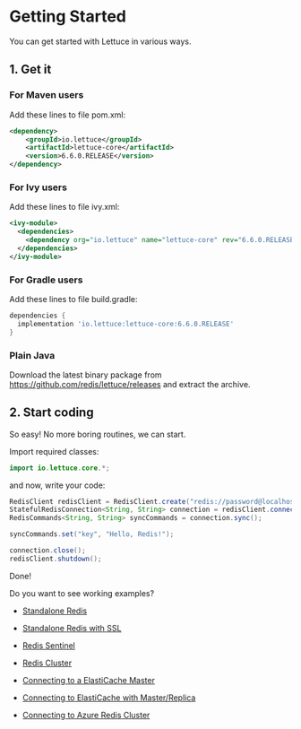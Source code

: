 # Getting Started

You can get started with Lettuce in various ways.

## 1. Get it

### For Maven users

Add these lines to file pom.xml:

``` xml
<dependency>
    <groupId>io.lettuce</groupId>
    <artifactId>lettuce-core</artifactId>
    <version>6.6.0.RELEASE</version>
</dependency>
```

### For Ivy users

Add these lines to file ivy.xml:

``` xml
<ivy-module>
  <dependencies>
    <dependency org="io.lettuce" name="lettuce-core" rev="6.6.0.RELEASE"/>
  </dependencies>
</ivy-module>
```

### For Gradle users

Add these lines to file build.gradle:

``` groovy
dependencies {
  implementation 'io.lettuce:lettuce-core:6.6.0.RELEASE'
}
```

### Plain Java

Download the latest binary package from
<https://github.com/redis/lettuce/releases> and extract the
archive.

## 2. Start coding

So easy! No more boring routines, we can start.

Import required classes:

``` java
import io.lettuce.core.*;
```

and now, write your code:

``` java
RedisClient redisClient = RedisClient.create("redis://password@localhost:6379/0");
StatefulRedisConnection<String, String> connection = redisClient.connect();
RedisCommands<String, String> syncCommands = connection.sync();

syncCommands.set("key", "Hello, Redis!");

connection.close();
redisClient.shutdown();
```

Done!

Do you want to see working examples?

- [Standalone Redis](https://github.com/redis/lettuce/blob/main/src/test/java/io/lettuce/examples/ConnectToRedis.java)

- [Standalone Redis with SSL](https://github.com/redis/lettuce/blob/main/src/test/java/io/lettuce/examples/ConnectToRedisSSL.java)

- [Redis Sentinel](https://github.com/redis/lettuce/blob/main/src/test/java/io/lettuce/examples/ConnectToRedisUsingRedisSentinel.java)

- [Redis Cluster](https://github.com/redis/lettuce/blob/main/src/test/java/io/lettuce/examples/ConnectToRedisCluster.java)

- [Connecting to a ElastiCache Master](https://github.com/redis/lettuce/blob/main/src/test/java/io/lettuce/examples/ConnectToElastiCacheMaster.java)

- [Connecting to ElastiCache with Master/Replica](https://github.com/redis/lettuce/blob/main/src/test/java/io/lettuce/examples/ConnectToMasterSlaveUsingElastiCacheCluster.java)

- [Connecting to Azure Redis Cluster](https://github.com/redis/lettuce/blob/main/src/test/java/io/lettuce/examples/ConnectToRedisClusterSSL.java)

